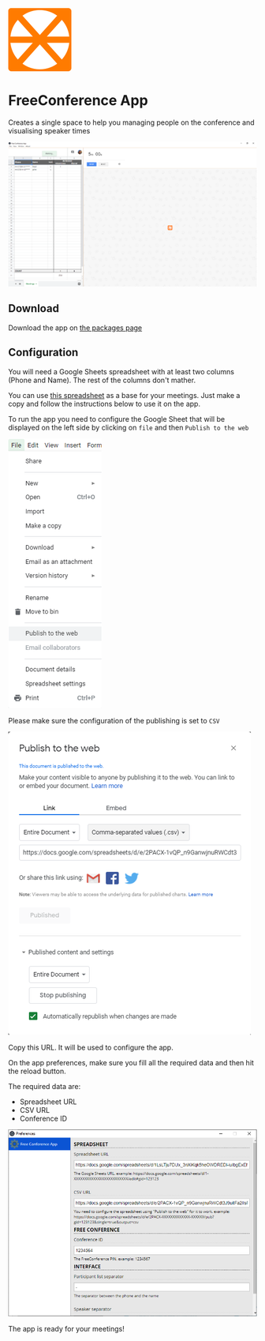 <img src="./media/icon.png" width="128" height="128" />

# FreeConference App

Creates a single space to help you managing people on the conference and visualising speaker times

![screenshot](./media/screenshot.png)

## Download

Download the app on [the packages page](https://github.com/russoedu/free-conference-app/releases)

## Configuration
You will need a Google Sheets spreadsheet with at least two columns (Phone and Name). The rest of the columns don't mather.

You can use [this spreadsheet](https://docs.google.com/spreadsheets/d/1GrR8AM1DJQOzL-v3fLUJtxaIi6P9dD44hz-IBGbmKk4/) as a base for your meetings. Just make a copy and follow the instructions below to use it on the app.

To run the app you need to configure the Google Sheet that will be displayed on the left side by clicking on `file` and then `Publish to the web`

![publish to the web](./media/publish.png)

Please make sure the configuration of the publishing is set to `CSV`

![CSV config](./media/publish-config.png)

Copy this URL. It will be used to configure the app.

On the app preferences, make sure you fill all the required data and then hit the reload button.

The required data are:

- Spreadsheet URL
- CSV URL
- Conference ID

![configurations](./media/preferences.png)

The app is ready for your meetings!

